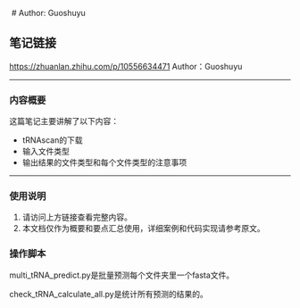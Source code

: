  # Author: Guoshuyu

## 笔记链接
https://zhuanlan.zhihu.com/p/10556634471 Author：Guoshuyu      

---

### 内容概要
这篇笔记主要讲解了以下内容：
- tRNAscan的下载    
- 输入文件类型
- 输出结果的文件类型和每个文件类型的注意事项


---

### 使用说明
1. 请访问上方链接查看完整内容。
2. 本文档仅作为概要和要点汇总使用，详细案例和代码实现请参考原文。

### 操作脚本 
multi_tRNA_predict.py是批量预测每个文件夹里一个fasta文件。

check_tRNA_calculate_all.py是统计所有预测的结果的。

